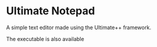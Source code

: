 # Ultimate Notepad

A simple text editor made using the Ultimate++ framework.

The executable is also available
